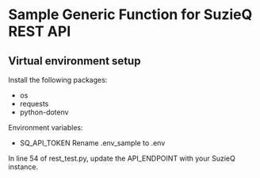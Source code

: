 # Sample Generic Function for SuzieQ REST API

## Virtual environment setup
Install the following packages:
  - os
  - requests
  - python-dotenv

Environment variables:
- SQ_API_TOKEN
Rename .env_sample to .env

In line 54 of rest_test.py, update the API_ENDPOINT with your SuzieQ instance.